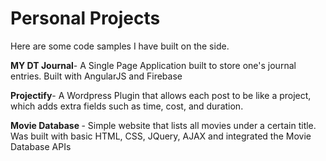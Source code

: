 # Personal Projects
Here are some code samples I have built on the side.

<b>MY DT Journal</b>- A Single Page Application built to store one's journal entries. Built with AngularJS and Firebase

<b>Projectify</b>- A Wordpress Plugin that allows each post to be like a project, which adds extra fields such as time, cost, and duration.

<b> Movie Database </b>- Simple website that lists all movies under a certain title. Was built with basic HTML, CSS, JQuery, AJAX and integrated the Movie Database APIs
